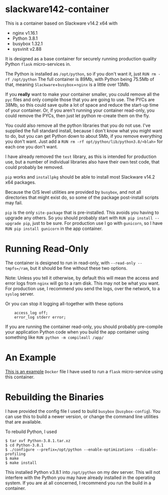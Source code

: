 # slackware142-container

This is a container based on Slackware v14.2 x64 with

* nginx v1.16.1
* Python 3.8.1
* busybox 1.32.1
* sysvinit v2.88

It is designed as a base container for securely running production quality Python `flask` micro-services in.

The Python is installed as `/opt/python`, so if you don't want it, just `RUN rm -rf /opt/python` 
The full container is 89Mb, with Python being 75.5Mb of that, meaning `Slackware`+`busybox`+`nginx` is a little over 13Mb.

If you **really** want to make your container smaller, you could remove all the `pyc` files and only compile those that you are going
to use. The PYCs are 38Mb, so this could save quite a lot of space and reduce the start-up time of your container.
Or, if you aren't running your container read-only, you could remove the PYCs, then just let python re-create them on the fly.

You could also remove all the python libraries that you do not use. I've supplied the full standard install, because
I don't know what you might want to do, but you can get Python down to about 5Mb, if you remove everything you don't want. Just add a
`RUN rm -rf opt/python/lib/python3.8/<blah>` for each one you don't want.

I have already removed the `test` library, as this is intended for production use, but a number of
individual libraries also have their own test code, that could probably be removed.


`pip` works and `installpkg` should be able to install most Slackware v14.2 x64 packages.

Because the O/S level utilities are provided by `busybox`, and not all directories that might exist do,
so some of the package post-install scripts may fail.

`pip` is the only `site-package` that is pre-installed. This avoids you having to upgrade any others.
So you should probably start with `RUN pip install --upgrade pip`, just to be sure.
For production use I go with `gunicorn`, so I have `RUN pip install gunicorn` in the app container.



# Running Read-Only

The container is designed to run in read-only, with `--read-only --tmpfs=/ram`, but it should 
be fine without these two options.

Note: Unless you tell it otherwise, by default this will mean the access and error logs from `nginx` will go to a ram disk.
This may not be what you want. For production use, I recommend you send the logs, over the network, to a `syslog` server.

Or you can stop it logging all-together with these options
```
	access_log off;
	error_log stderr error;
```

If you are running the container read-only, you should probably pre-compile your application Python code when you build
the app container using something like `RUN python -m compileall /app/`


# An Example

[This is an example](https://github.com/james-stevens/dnsflsk/blob/master/Dockerfile)  `Docker` file I have used
to run a `flask` micro-service using this container.


# Rebuilding the Binaries

I have provided the config file I used to build `busybox` (`busybox-config`). You can use this to build a newer version, or change the command
line utilities that are available.


To rebuild Python, I used 
```
$ tar xvf Python-3.8.1.tar.xz
$ cd Python-3.8.1
$ ./configure --prefix=/opt/python --enable-optimizations --disable-profiling
$ make
$ make install
```

This installed Python v3.8.1 into `/opt/python` on my dev server. This will not interfere with the Python you may 
have already installed in the operating system. If you are at all concerned, I recommend you run the build in a container.